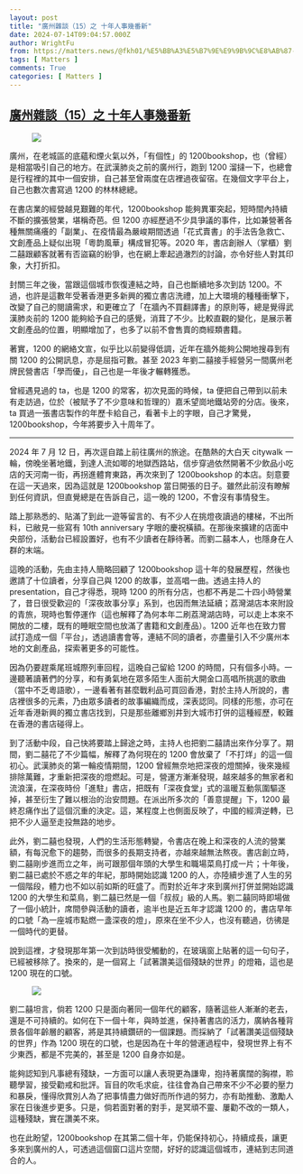 ```yaml
---
layout: post
title: "廣州雜談（15）之 十年人事幾番新"
date: 2024-07-14T09:04:57.000Z
author: WrightFu
from: https://matters.news/@fkh01/%E5%BB%A3%E5%B7%9E%E9%9B%9C%E8%AB%87-15-%E4%B9%8B-%E5%8D%81%E5%B9%B4%E4%BA%BA%E4%BA%8B%E5%B9%BE%E7%95%AA%E6%96%B0-bafybeifgfs7coz55qyjvup4nbvsq3o6stnuv673wmzzcj2qt4pwj2tfime
tags: [ Matters ]
comments: True
categories: [ Matters ]
---
```

<!--1720947897000-->
[廣州雜談（15）之 十年人事幾番新](https://matters.news/@fkh01/%E5%BB%A3%E5%B7%9E%E9%9B%9C%E8%AB%87-15-%E4%B9%8B-%E5%8D%81%E5%B9%B4%E4%BA%BA%E4%BA%8B%E5%B9%BE%E7%95%AA%E6%96%B0-bafybeifgfs7coz55qyjvup4nbvsq3o6stnuv673wmzzcj2qt4pwj2tfime)
------

<div>
<figure class="image"><img src="https://imagedelivery.net/kDRCweMmqLnTPNlbum-pYA/prod/embed/19e28e4b-637c-494c-bc7b-3bec874ee1a3.jpeg/public" referrerpolicy="no-referrer"><figcaption></figcaption></figure><p>廣州，在老城區的底蘊和煙火氣以外，「有個性」的 1200bookshop，也（曾經）是相當吸引自己的地方。在武漢肺炎之前的廣州行，跑到 1200 溜撻一下，也總會是行程裡的其中一個安排，自己甚至曾兩度在店裡過夜留宿。在幾個文字平台上，自己也數次書寫過 1200 的林林總總。</p><p>在書店業的經營越見艱難的年代，1200bookshop 能夠異軍突起，短時間內持續不斷的擴張營業，堪稱奇芭。但 1200 亦經歷過不少具爭議的事件，比如兼營著各種無關痛癢的「副業」、在疫情最為嚴峻期間透過「花式賣書」的手法告急救亡、文創產品上疑似出現「粵韵風華」構成冒犯等。2020 年，書店創辦人（掌櫃）劉二囍跟顧客就著有否盜竊的紛爭，也在網上牽起過澈烈的討論，亦令好些人對其印象，大打折扣。</p><p>封關三年之後，當跟這個城市恢復連結之時，自己也斷續地多次到訪 1200。不過，也許是這數年受著香港更多新興的獨立書店洗禮，加上大環境的種種衝擊下，改變了自己的閱讀需求，和更確立了「在牆內不買翻譯書」的原則等，總是覺得武漢肺炎前的 1200 能夠給予自己的感覺，消茸了不少。比較直觀的變化，是展示著文創產品的位置，明顯增加了，也多了以前不會售賣的商經類書籍。</p><p>著實，1200 的網絡文宣，似乎比以前變得低調，近年在牆外能夠公開地搜尋到有關 1200 的公開訊息，亦是屈指可數。甚至 2023 年劉二囍接手經營另一間廣州老牌民營書店「學而優」，自己也是一年後才輾轉獲悉。</p><p>曾經遇見過的 ta，也是 1200 的常客，初次見面的時候，ta 便把自己帶到以前未有走訪過，位於（被賦予了不少意味和哲理的）嘉禾望崗地鐵站旁的分店。後來，ta 買過一張書店製作的年歷卡給自己，看著卡上的字眼，自己才驚覺，1200bookshop，今年將要步入十周年了。</p><hr><p>2024 年 7 月 12 日，再次逕自踏上前往廣州的旅途。在酷熱的大白天 citywalk 一輪，傍晚坐著地鐵，到達人流如唧的地獄西路站，信步穿過依然開著不少飲品小吃店的天河南一街，再拐進體育東路，再次來到了 1200bookshop 的本店。刻意要在這一天過來，因為這就是 1200bookshop 當日開張的日子。雖然此前沒有瞭解到任何資訊，但直覺總是在告訴自己，這一晚的 1200，不會沒有事情發生。</p><p>踏上那熟悉的、貼滿了到此一遊等留言的、有不少人在挑燈夜讀過的樓梯，不出所料，已敝見一些寫有 10th anniversary 字眼的慶祝橫額。在那後來擴建的店面中央部份，活動台已經設置好，也有不少讀者在靜待著。而劉二囍本人，也隱身在人群的末端。</p><p>這晚的活動，先由主持人簡略回顧了 1200bookshop 這十年的發展歷程，然後也邀請了十位讀者，分享自己與 1200 的故事，並高唱一曲。透過主持人的 presentation，自己才得悉，現時 1200 的所有分店，也都不再是二十四小時營業了，昔日很受歡迎的「深夜故事分享」系到，也因而無法延續；荔灣湖店本來附設的青旅，現時也暫停運作（這也解釋了為何本年二刷荔灣湖店時，可以走上本來不開放的二樓，既有的睡眠空間也放滿了書籍和文創產品）。1200 近年也在致力嘗試打造成一個「平台」，透過讀書會等，連結不同的讀者，亦盡量引入不少廣州本地的文創產品，探索著更多的可能性。</p><p>因為仍要趕乘尾班城際列車回程，這晚自己留給 1200 的時間，只有個多小時。一邊聽著讀著們的分享，和有勇氣地在眾多陌生人面前大開金口高唱所挑選的歌曲（當中不乏粵語歌），一邊看著有甚麼戰利品可買回香港，對於主持人所說的，書店裡很多的元素，乃由眾多讀者的故事編織而成，深表認同。同樣的形態，亦可在近年香港新興的獨立書店找到，只是那些離鄉別井到大城市打併的這種經歷，較難在香港的書店碰得上。</p><p>到了活動中段，自己快將要踏上歸途之時，主持人也把劉二囍請出來作分享了。期間，劉二囍花了不少篇幅，解釋了為何現在的 1200 會放棄了「不打烊」的這一個初心。武漢肺炎的第一輪疫情期間，1200 曾經無奈地把深夜的燈關掉，後來幾經排除萬難，才重新把深夜的燈燃起。可是，營運方漸漸發現，越來越多的無家者和流浪漢，在深夜時份「進駐」書店，把既有「深夜食堂」式的溫暖互動氛圍驅逐掉，甚至衍生了難以根治的治安問題。在派出所多次的「善意提醒」下，1200 最終忍痛作出了這個沉重的決定。這，某程度上也側面反映了，中國的經濟逆轉，已把不少人逼至走投無路的地步。</p><p>此外，劉二囍也發現，人們的生活形態轉變，令書店在晚上和深夜的人流的營業額，有每況愈下的趨勢，而很多的長期支持者，亦越來越無法熬夜。書店創立時，劉二囍剛步進而立之年，尚可跟那個年頭的大學生和職場菜鳥打成一片；十年後，劉二囍已處於不惑之年的年紀，那時開始認識 1200 的人，亦陸續步進了人生的另一個階段，體力也不如以前如斯的旺盛了。而對於近年才來到廣州打併並開始認識 1200 的大學生和菜鳥，劉二囍已然是一個「叔叔」級的人馬。劉二囍同時即場做了一個小統計，席間參與活動的讀者，逾半也是近五年才認識 1200 的，書店早年的口號「為一座城市點燃一盞深夜的燈」，原來在坐不少人，也沒有聽過，彷彿是一個時代的更替。</p><p>說到這裡，才發現那年第一次到訪時很受觸動的，在玻璃窗上貼著的這一句句子，已經被移除了。換來的，是一個寫上「試著讚美這個殘缺的世界」的燈箱，這也是 1200 現在的口號。</p><figure class="image"><img src="https://imagedelivery.net/kDRCweMmqLnTPNlbum-pYA/prod/embed/27e50092-8763-41e5-81f8-1f2a2fa305d6.jpeg/public" referrerpolicy="no-referrer"><figcaption></figcaption></figure><p>劉二囍坦言，倘若 1200 只是面向著同一個年代的顧客，隨著這些人漸漸的老去，還是不可持續的。如何在下一個十年，與時並進，保持著書店的活力，廣納各種背景各個年齡層的顧客，將是其持續鑽研的一個課題。而採納了「試著讚美這個殘缺的世界」作為 1200 現在的口號，也是因為在十年的營運過程中，發現世界上有不少東西，都是不完美的，甚至是 1200 自身亦如是。</p><p>能夠認知到凡事總有殘缺，一方面可以讓人表現更為謙卑，抱持著廣闊的胸襟，聆聽學習，接受勸戒和批評。盲目的吹毛求疵，往往會為自己帶來不少不必要的壓力和暴戾，懂得欣賞別人為了把事情盡力做好而所作過的努力，亦有助推動、激勵人家在日後進步更多。只是，倘若面對著的對手，是冥頑不靈、屢勸不改的一類人，這種殘缺，實在讚美不來。</p><p>也在此盼望，1200bookshop 在其第二個十年，仍能保持初心，持續成長，讓更多來到廣州的人，可透過這個窗口這片空間，好好的認識這個城市，連結到志同道合的人。</p>
</div>
